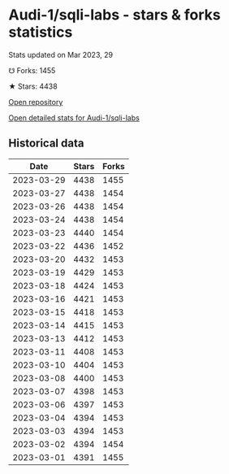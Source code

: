 # Audi-1/sqli-labs - stars & forks statistics

Stats updated on Mar 2023, 29

☋ Forks: 1455

★ Stars: 4438

[Open repository](https://github.com/Audi-1/sqli-labs)

[Open detailed stats for Audi-1/sqli-labs](https://reviewgithub.com/rep/Audi-1/sqli-labs)

## Historical data
| Date | Stars | Forks |
|------|-------|-------|
| 2023-03-29 | 4438 | 1455 | 
| 2023-03-27 | 4438 | 1454 | 
| 2023-03-26 | 4438 | 1454 | 
| 2023-03-24 | 4438 | 1454 | 
| 2023-03-23 | 4440 | 1454 | 
| 2023-03-22 | 4436 | 1452 | 
| 2023-03-20 | 4432 | 1453 | 
| 2023-03-19 | 4429 | 1453 | 
| 2023-03-18 | 4424 | 1453 | 
| 2023-03-16 | 4421 | 1453 | 
| 2023-03-15 | 4418 | 1453 | 
| 2023-03-14 | 4415 | 1453 | 
| 2023-03-13 | 4412 | 1453 | 
| 2023-03-11 | 4408 | 1453 | 
| 2023-03-10 | 4404 | 1453 | 
| 2023-03-08 | 4400 | 1453 | 
| 2023-03-07 | 4398 | 1453 | 
| 2023-03-06 | 4397 | 1453 | 
| 2023-03-04 | 4394 | 1453 | 
| 2023-03-03 | 4394 | 1453 | 
| 2023-03-02 | 4394 | 1454 | 
| 2023-03-01 | 4391 | 1455 | 

